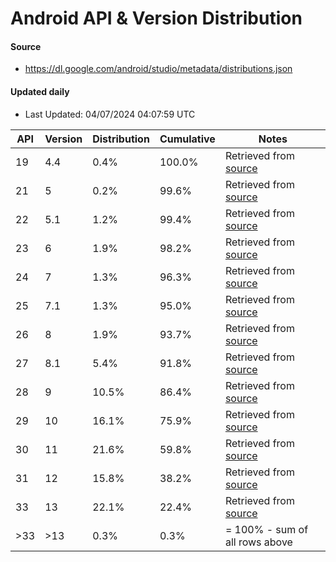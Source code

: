 # Android API & Version Distribution
#### Source
- https://dl.google.com/android/studio/metadata/distributions.json
#### Updated daily
- Last Updated: 04/07/2024 04:07:59 UTC

| API | Version | Distribution | Cumulative | Notes |
| --- | ------- | ------------ | ---------- | ----- |
| 19 | 4.4 | 0.4% | 100.0% | Retrieved from [source](#source) |
| 21 | 5 | 0.2% | 99.6% | Retrieved from [source](#source) |
| 22 | 5.1 | 1.2% | 99.4% | Retrieved from [source](#source) |
| 23 | 6 | 1.9% | 98.2% | Retrieved from [source](#source) |
| 24 | 7 | 1.3% | 96.3% | Retrieved from [source](#source) |
| 25 | 7.1 | 1.3% | 95.0% | Retrieved from [source](#source) |
| 26 | 8 | 1.9% | 93.7% | Retrieved from [source](#source) |
| 27 | 8.1 | 5.4% | 91.8% | Retrieved from [source](#source) |
| 28 | 9 | 10.5% | 86.4% | Retrieved from [source](#source) |
| 29 | 10 | 16.1% | 75.9% | Retrieved from [source](#source) |
| 30 | 11 | 21.6% | 59.8% | Retrieved from [source](#source) |
| 31 | 12 | 15.8% | 38.2% | Retrieved from [source](#source) |
| 33 | 13 | 22.1% | 22.4% | Retrieved from [source](#source) |
| >33 | >13 | 0.3% | 0.3% | = 100% - sum of all rows above |